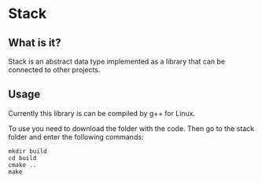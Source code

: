 # Stack

## What is it?

Stack is an abstract data type implemented as a library that can be connected to other projects.

## Usage

Currently this library is can be compiled by g++ for Linux.

To use you need to download the folder with the code. Then go to the stack folder and enter the following commands:
    
    mkdir build
    cd build
    cmake ..
    make